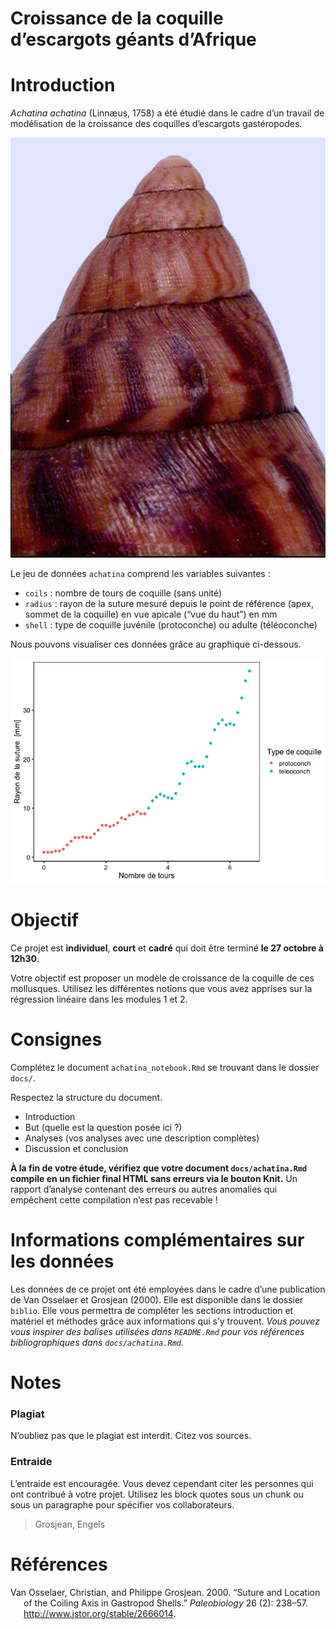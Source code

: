 Croissance de la coquille d’escargots géants d’Afrique
================

# Introduction

*Achatina achatina* (Linnæus, 1758) a été étudié dans le cadre d’un
travail de modélisation de la croissance des coquilles d’escargots
gastéropodes.

![](images/achatina.png)

Le jeu de données `achatina` comprend les variables suivantes :

-   `coils` : nombre de tours de coquille (sans unité)
-   `radius` : rayon de la suture mesuré depuis le point de référence
    (apex, sommet de la coquille) en vue apicale (“vue du haut”) en mm
-   `shell` : type de coquille juvénile (protoconche) ou adulte
    (téléoconche)

Nous pouvons visualiser ces données grâce au graphique ci-dessous.

![](README_files/figure-gfm/unnamed-chunk-1-1.png)<!-- -->

# Objectif

Ce projet est **individuel**, **court** et **cadré** qui doit être
terminé **le 27 octobre à 12h30**.

Votre objectif est proposer un modèle de croissance de la coquille de
ces mollusques. Utilisez les différentes notions que vous avez apprises
sur la régression linéaire dans les modules 1 et 2.

# Consignes

Complétez le document `achatina_notebook.Rmd` se trouvant dans le
dossier `docs/`.

Respectez la structure du document.

-   Introduction
-   But (quelle est la question posée ici ?)
-   Analyses (vos analyses avec une description complètes)
-   Discussion et conclusion

**À la fin de votre étude, vérifiez que votre document
`docs/achatina.Rmd` compile en un fichier final HTML sans erreurs via le
bouton Knit.** Un rapport d’analyse contenant des erreurs ou autres
anomalies qui empêchent cette compilation n’est pas recevable !

# Informations complémentaires sur les données

Les données de ce projet ont été employées dans le cadre d’une
publication de Van Osselaer et Grosjean (2000). Elle est disponible dans
le dossier `biblio`. Elle vous permettra de compléter les sections
introduction et matériel et méthodes grâce aux informations qui s’y
trouvent. *Vous pouvez vous inspirer des balises utilisées dans
`README.Rmd` pour vos références bibliographiques dans
`docs/achatina.Rmd`.*

# Notes

### Plagiat

N’oubliez pas que le plagiat est interdit. Citez vos sources.

### Entraide

L’entraide est encouragée. Vous devez cependant citer les personnes qui
ont contribué à votre projet. Utilisez les block quotes sous un chunk ou
sous un paragraphe pour spécifier vos collaborateurs.

> Grosjean, Engels

# Références

<div id="refs" class="references csl-bib-body hanging-indent">

<div id="ref-VanOsselaer2000" class="csl-entry">

Van Osselaer, Christian, and Philippe Grosjean. 2000. “<span
class="nocase">Suture and Location of the Coiling Axis in Gastropod
Shells</span>.” *Paleobiology* 26 (2): 238–57.
<http://www.jstor.org/stable/2666014>.

</div>

</div>
